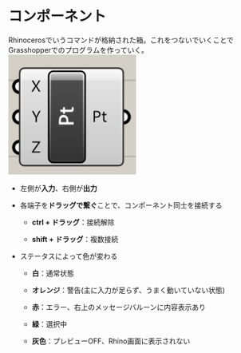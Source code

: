 # コンポーネント

Rhinocerosでいうコマンドが格納された箱。これをつないでいくことでGrasshopperでのプログラムを作っていく。![](/assets/components.jpg)

* 左側が**入力**、右側が**出力**
* 各端子を**ドラッグで繋ぐ**ことで、コンポーネント同士を接続する

  * **ctrl + ドラッグ**：接続解除

  * **shift + ドラッグ**：複数接続

* ステータスによって色が変わる

  * **白**：通常状態

  * **オレンジ**：警告\(主に入力が足らず、うまく動いていない状態\)

  * **赤**：エラー、右上のメッセージバルーンに内容表示あり

  * **緑**：選択中

  * **灰色**：プレビューOFF、Rhino画面に表示されない



